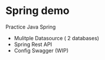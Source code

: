 # Spring demo

Practice Java Spring

- Mulitple Datasource ( 2 databases)
- Spring Rest API
- Config Swagger (WIP)